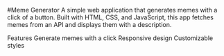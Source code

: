 #Meme Generator
A simple web application that generates memes with a click of a button. Built with HTML, CSS, and JavaScript, this app fetches memes from an API and displays them with a description.

Features
Generate memes with a click
Responsive design
Customizable styles
